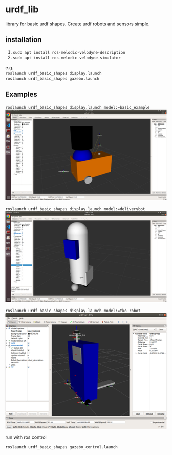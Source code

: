 # urdf_lib

library for basic urdf shapes. Create urdf robots and sensors simple.

## installation

1. `sudo apt install ros-melodic-velodyne-description`
2. `sudo apt install ros-melodic-velodyne-simulator`

e.g.  
`roslaunch urdf_basic_shapes display.launch`  
`roslaunch urdf_basic_shapes gazebo.launch`

## Examples

`roslaunch urdf_basic_shapes display.launch model:=basic_example`  
![alt text](https://github.com/JosefGst/urdf_basic_shapes/blob/melodic-devel/include/images/basic_example_rviz.png)

`roslaunch urdf_basic_shapes display.launch model:=deliverybot`  
![alt text](https://github.com/JosefGst/urdf_basic_shapes/blob/melodic-devel/include/images/deliverybot_rviz.png)

`roslaunch urdf_basic_shapes display.launch model:=tko_robot`  
![alt text](https://github.com/JosefGst/urdf_basic_shapes/blob/melodic-devel/include/images/tko_robot_rviz.png)

run with ros control

```
roslaunch urdf_basic_shapes gazebo_control.launch
```
